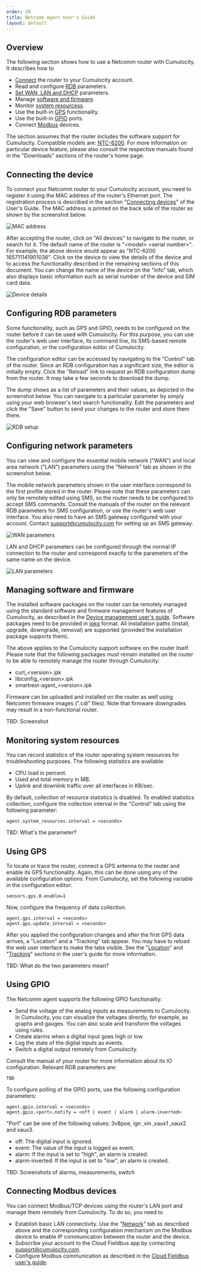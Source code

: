 ```yaml
---
order: 20
title: Netcomm Agent User's Guide
layout: default
---
```


## Overview

The following section shows how to use a Netcomm router with Cumulocity. It describes how to

* [Connect](#connect) the router to your Cumulocity account.
* Read and configure [RDB](#rbd) parameters.
* [Set WAN, LAN and DHCP](#network) parameters.
* Manage [software and firmware](#software).
* Monitor [system resourcess](#system).
* Use the built-in [GPS](#gps) functionality.
* Use the built-in [GPIO](#gpio) ports.
* Connect [Modbus](#modbus) devices.

The section assumes that the router includes the software support for Cumulocity. Compatible models are: [NTC-6200](http://www.netcommwireless.com/product/m2m/ntc-6200). For more information on particular device feature, please also consult the respective manuals found in the "Downloads" sections of the router's home page.

## <a name="connect"></a>Connecting the device

To connect your Netcomm router to your Cumulocity account, you need to register it using the MAC address of the router's Ethernet port. The registration process is described in the section "[Connecting devices](/guides/users-guide/device-management/#device-registration)" of the User's Guide. The MAC address is printed on the back side of the router as shown by the screenshot below.

![MAC address](/guides/devices/netcomm/mac.png)

After accepting the router, click on "All devices" to navigate to the router, or search for it. The default name of the router is "&lt;model&gt; &lt;serial number&gt;". For example, the above device would appear as "NTC-6200 165711141901036". Click on the device to view the details of the device and to access the functionality described in the remaining sections of this document. You can change the name of the device on the "Info" tab, which also displays basic information such as serial number of the device and SIM card data.

![Device details](/guides/devices/netcomm/info.jpg)

## <a name="rdb"></a>Configuring RDB parameters

Some functionality, such as GPS and GPIO, needs to be configured on the router before it can be used with Cumulocity. For this purpose, you can use the router's web user interface, its command line, its SMS-based remote configuration, or the configuration editor of Cumulocity. 

The configuration editor can be accessed by navigating to the "Control" tab of the router. Since an RDB configuration has a significant size, the editor is initially empty. Click the "Reload" link to request an RDB configuration dump from the router. It may take a few seconds to download the dump. 

The dump shows as a list of parameters and their values, as depicted in the screenshot below. You can navigate to a particular parameter by simply using your web browser's text search functionality. Edit the parameters and click the "Save" button to send your changes to the router and store them there.

![RDB setup](/guides/devices/netcomm/rdb.png)

## <a name="network"></a>Configuring network parameters

You can view and configure the essential mobile network ("WAN") and local area network ("LAN") parameters using the "Network" tab as shown in the screenshot below. 

The mobile network parameters shown in the user interface correspond to the first profile stored in the router. Please note that these parameters can only be remotely edited using SMS, so the router needs to be configured to accept SMS commands. Consult the manuals of the router on the relevant RDB parameters for SMS configuration, or use the router's web user interface. You also need to have an SMS gateway configured with your account. Contact support@cumulocity.com for setting up an SMS gateway.

![WAN parameters](/guides/devices/netcomm/wan.png)

LAN and DHCP parameters can be configured through the normal IP connection to the router and correspond exactly to the parameters of the same name on the device.

![LAN parameters](/guides/devices/netcomm/lan.png)

## <a name="software"></a>Managing software and firmware

The installed software packages on the router can be remotely managed using the standard software and firmware management features of Cumulocity, as described in the [Device management user's guide](/guides/users-guide/device-management#software-repo). Software packages need to be provided in [ipkg](http://en.wikipedia.org/wiki/Ipkg) format. All installation paths (install, upgrade, downgrade, removal) are supported (provided the installation package supports them).

The above applies to the Cumulocity support software on the router itself. Please note that the following packages must remain installed on the router to be able to remotely manage the router through Cumulocity:

* curl_&lt;version&gt;.ipk
* libconfig_&lt;version&gt;.ipk
* smartrest-agent_&lt;version&gt;.ipk

Firmware can be uploaded and installed on the router as well using Netcomm firmware images (".cdi" files). Note that firmware downgrades may result in a non-functional router.

TBD: Screenshot

## <a name="system"></a>Monitoring system resources

You can record statistics of the router operating system resources for troubleshooting purposes. The following statistics are available:

* CPU load in percent.
* Used and total memory in MB.
* Uplink and downlink traffic over all interfaces in KB/sec.

By default, collection of resource statistics is disabled. To enabled statistics collection, configure the collection interval in the "Control" tab using the following parameter:

	agent.system_resources.interval = <seconds>

TBD: What's the parameter?

## <a name="gps"></a>Using GPS

To locate or trace the router, connect a GPS antenna to the router and enable its GPS functionality. Again, this can be done using any of the available configuration options. From Cumulocity, set the following variable in the configuration editor:

	sensors.gps.0.enable=1

Now, configure the frequency of data collection. 

	agent.gps.interval = <seconds>
	agent.gps.update_interval = <seconds>

After you applied the configuration changes and after the first GPS data arrives, a "Location" and a "Tracking" tab appear. You may have to reload the web user interface to make the tabs visible. See the "[Location](/guides/users-guide/device-management#location)" and "[Tracking](/guides/users-guide/device-management#tracking)" sections in the user's guide for more information.

TBD: What do the two parameters mean?

## <a name="gpio"></a>Using GPIO

The Netcomm agent supports the following GPIO functionality:

* Send the voltage of the analog inputs as measurements to Cumulocity. In Cumulocity, you can visualize the voltages directly, for example, as graphs and gauges. You can also scale and transform the voltages using rules.
* Create alarms when a digital input goes high or low.
* Log the state of the digital inputs as events.
* Switch a digital output remotely from Cumulocity.

Consult the manual of your router for more information about its IO configuration. Relevant RDB parameters are:

	TBD

To configure polling of the GPIO ports, use the following configuration parameters:

	agent.gpio.interval = <seconds>
	agent.gpio.<port>.notify = <off | event | alarm | alarm-inverted>

"Port" can be one of the following values: 3v8poe, ign ,vin ,xaux1 ,xaux2 and xaux3. 

* off: The digital input is ignored.
* event: The value of the input is logged as event.
* alarm: If the input is set to "high", an alarm is created.
* alarm-inverted: If the input is set to "low", an alarm is created.

TBD: Screenshots of alarms, measurements, switch

## <a name="modbus"></a>Connecting Modbus devices

You can connect Modbus/TCP devices using the router's LAN port and manage them remotely from Cumulocity. To do so, you need to

* Establish basic LAN connectivity. Use the "[Network](#network)" tab as described above and the corresponding configuration mechanism on the Modbus device to enable IP communication between the router and the device.
* Subscribe your account to the Cloud Fieldbus app by contacting support@cumulocity.com.
* Configure Modbus communication as described in the [Cloud Fieldbus user's guide](/guides/users-guide/).
